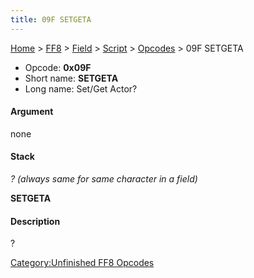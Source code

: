 ```yaml
---
title: 09F SETGETA
---
```


[Home](../../../../Main%20Page.md) > [FF8](../../../../FF8.md) > [Field](../../../Field.md) > [Script](../../Script.md) > [Opcodes](../Opcodes.md) > 09F SETGETA

-   Opcode: **0x09F**
-   Short name: **SETGETA**
-   Long name: Set/Get Actor?

#### Argument

none

#### Stack

  
*? (always same for same character in a field)*

**SETGETA**

#### Description

?

[Category:Unfinished FF8 Opcodes][]

  [Category:Unfinished FF8 Opcodes]: ../../../../Category:Unfinished%20FF8%20Opcodes.md
    "wikilink"
